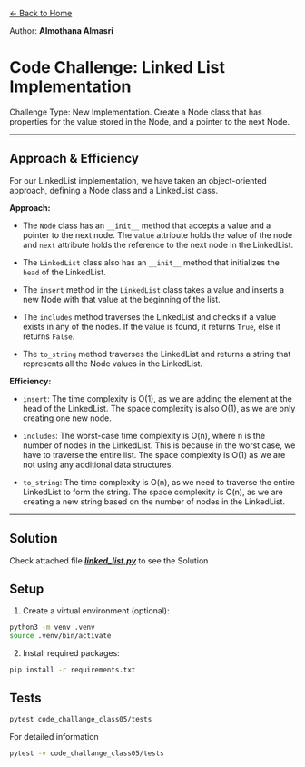 [&leftarrow; Back to Home](../README.md)

Author: **Almothana Almasri**

# Code Challenge: Linked List Implementation

Challenge Type: New Implementation. 
Create a Node class that has properties for the value stored in the Node, and a pointer to the next Node.

---

## **Approach & Efficiency**

For our LinkedList implementation, we have taken an object-oriented approach, defining a Node class and a LinkedList class.

**Approach:**

- The `Node` class has an `__init__` method that accepts a value and a pointer to the next node. The `value` attribute holds the value of the node and `next` attribute holds the reference to the next node in the LinkedList.

- The `LinkedList` class also has an `__init__` method that initializes the `head` of the LinkedList.

- The `insert` method in the `LinkedList` class takes a value and inserts a new Node with that value at the beginning of the list.

- The `includes` method traverses the LinkedList and checks if a value exists in any of the nodes. If the value is found, it returns `True`, else it returns `False`.

- The `to_string` method traverses the LinkedList and returns a string that represents all the Node values in the LinkedList.

**Efficiency:**

- `insert`: The time complexity is O(1), as we are adding the element at the head of the LinkedList. The space complexity is also O(1), as we are only creating one new node.

- `includes`: The worst-case time complexity is O(n), where n is the number of nodes in the LinkedList. This is because in the worst case, we have to traverse the entire list. The space complexity is O(1) as we are not using any additional data structures.

- `to_string`: The time complexity is O(n), as we need to traverse the entire LinkedList to form the string. The space complexity is O(n), as we are creating a new string based on the number of nodes in the LinkedList.

---

## **Solution**

Check attached file ***[linked_list.py](linked_list/linked_list.py)*** to see the Solution

## Setup

1. Create a virtual environment (optional):

```bash
python3 -m venv .venv
source .venv/bin/activate
```

2. Install required packages:

```bash
pip install -r requirements.txt
```

## Tests

```bash
pytest code_challange_class05/tests
```
For detailed information

```bash
pytest -v code_challange_class05/tests
```
